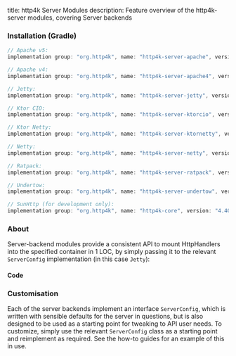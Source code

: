 title: http4k Server Modules
description: Feature overview of the http4k-server modules, covering Server backends

### Installation (Gradle)

```groovy
// Apache v5: 
implementation group: "org.http4k", name: "http4k-server-apache", version: "4.40.1.0"

// Apache v4: 
implementation group: "org.http4k", name: "http4k-server-apache4", version: "4.40.1.0"

// Jetty: 
implementation group: "org.http4k", name: "http4k-server-jetty", version: "4.40.1.0"

// Ktor CIO: 
implementation group: "org.http4k", name: "http4k-server-ktorcio", version: "4.40.1.0"

// Ktor Netty: 
implementation group: "org.http4k", name: "http4k-server-ktornetty", version: "4.40.1.0"

// Netty: 
implementation group: "org.http4k", name: "http4k-server-netty", version: "4.40.1.0"

// Ratpack: 
implementation group: "org.http4k", name: "http4k-server-ratpack", version: "4.40.1.0"

// Undertow: 
implementation group: "org.http4k", name: "http4k-server-undertow", version: "4.40.1.0"

// SunHttp (for development only): 
implementation group: "org.http4k", name: "http4k-core", version: "4.40.1.0"
```

### About
Server-backend modules provide a consistent API to mount HttpHandlers into the specified container in 1 LOC, by 
simply passing it to the relevant `ServerConfig` implementation (in this case `Jetty`):

#### Code [<img class="octocat"/>](https://github.com/http4k/http4k/blob/master/src/docs/guide/reference/servers/example_http.kt)

<script src="https://gist-it.appspot.com/https://github.com/http4k/http4k/blob/master/src/docs/guide/reference/servers/example_http.kt"></script>

### Customisation
Each of the server backends implement an interface `ServerConfig`, which is written with sensible defaults for the server in questions, 
but is also designed to be used as a starting point for tweaking to API user needs. To customize, simply use the relevant `ServerConfig` 
class as a starting point and reimplement as required. See the how-to guides for an example of this in use.
